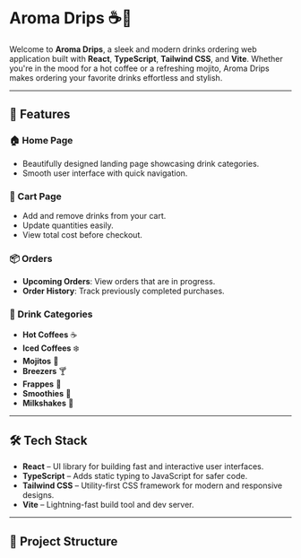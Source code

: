 # Aroma Drips ☕🍹

Welcome to **Aroma Drips**, a sleek and modern drinks ordering web application built with **React**, **TypeScript**, **Tailwind CSS**, and **Vite**. Whether you're in the mood for a hot coffee or a refreshing mojito, Aroma Drips makes ordering your favorite drinks effortless and stylish.

---

## 🚀 Features

### 🏠 Home Page
- Beautifully designed landing page showcasing drink categories.
- Smooth user interface with quick navigation.

### 🛒 Cart Page
- Add and remove drinks from your cart.
- Update quantities easily.
- View total cost before checkout.

### 📦 Orders
- **Upcoming Orders**: View orders that are in progress.
- **Order History**: Track previously completed purchases.

### 🍹 Drink Categories
- **Hot Coffees** ☕
- **Iced Coffees** ❄️
- **Mojitos** 🌿
- **Breezers** 🍸
- **Frappes** 🧋
- **Smoothies** 🍓
- **Milkshakes** 🥤

---

## 🛠 Tech Stack

- **React** – UI library for building fast and interactive user interfaces.
- **TypeScript** – Adds static typing to JavaScript for safer code.
- **Tailwind CSS** – Utility-first CSS framework for modern and responsive designs.
- **Vite** – Lightning-fast build tool and dev server.

---

## 📁 Project Structure